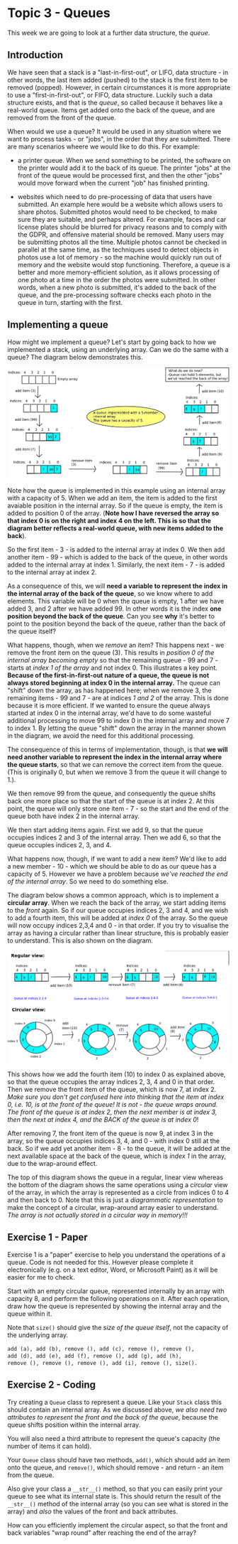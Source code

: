 # Topic 3 - Queues

This week we are going to look at a further data structure, the *queue*.

## Introduction

We have seen that a stack is a "last-in-first-out", or LIFO, data structure -
in other words, the last item added (pushed) to the stack is the first item
to be removed (popped). However, in certain circumstances it is more
appropriate to use a "first-in-first-out", or FIFO, data structure.
Luckily such a data structure exists, and that is the *queue*, so called 
because it behaves like a real-world queue. Items get added onto the back 
of the queue, and are removed from the front of the queue.

When would we use a queue? It would be used in any situation where we want
to process tasks - or "jobs", in the order that they are submitted. There
are many scenarios wheere we would like to do this. For example:

- a printer queue. When we send something to be printed, the software on
the printer would add it to the back of its queue. The printer "jobs" at
the front of the queue would be processed first, and then the other "jobs"
would move forward when the current "job" has finished printing.

- websites which need to do pre-processing of data that users have submitted. An example here would be a website which allows users to share photos. Submitted photos would need to be checked, to make sure they are suitable, and perhaps altered. For example, faces and car license plates should be blurred for privacy reasons and to comply with the GDPR, and offensive material should be removed. Many users may be submitting photos all the time. Multiple photos cannot be checked in parallel at the same time, as the techniques used to detect objects in photos use a lot of memory - so the machine would quickly run out of memory and the website would stop functioning. Therefore, a queue is a better and more memory-efficient solution, as it allows processing of one photo at a time in the order the photos were submitted. In other words, when a new photo is submitted, it's added to the back of the queue, and the pre-processing software checks each photo in the queue in turn, starting with the first. 


## Implementing a queue

How might we implement a queue? Let's start by going back to how we implemented a stack, using an underlying array. Can we do the same with a queue? The
diagram below demonstrates this.

![Queue with capacity of 5](images/queues.png)

Note how the queue is implemented in this example using an internal array with
a capacity of 5. When we add an item, the item is added to the first avaiable
position in the internal array. So if the queue is empty, the item is added
to position 0 of the array. (**Note how I have reversed the array so that
index 0 is on the right and index 4 on the left. This is so that the diagram
better reflects a real-world queue, with new items added to the back**).

So the first item - 3 - is added to the internal array at index 0. We then
add another item - 99 - which is added to the back of the queue, in other
words added to the internal array at index 1. Similarly, the next item - 7 - 
is added to the internal array at index 2.

As a consequence of this, we will **need a variable to represent the index in the internal array of the back of the queue**, so we know where to add elements. This variable will be 0 when the queue is empty, 1 after we have added 3, and 2 after we have added 99. In other words it is the index **one position beyond the back of the queue**. Can you see **why** it's better to point to the position beyond the back of the queue, rather than the back of the queue itself?

What happens, though, when we *remove* an item? This happens next - we
remove the front item on the queue (3). This results in *position 0
of the internal array becoming empty* so that the remaining queue - 99 and 7 -
starts at *index 1 of the array* and not index 0. This illustrates a key
point. **Because of the first-in-first-out nature of a queue, the queue is
not always stored beginning at index 0 in the internal array.** The 
queue can "shift" down the array, as has happened here; when we remove 3,
the remaining items - 99 and 7 - are at indices *1 and 2* of the array.
This is done because it is more efficient. If we wanted to ensure the queue
always started at index 0 in the internal array, we'd have to do some
wasteful additional processing to move 99 to index 0 in the internal array
and move 7 to index 1. By letting the queue "shift" down the array in the
manner shown in the diagram, we avoid the need for this additional processing.

The consequence of this in terms of implementation, though, is that **we will
need another variable to represent the index in the internal array where the queue starts**, so that we can remove the correct item from the queue. 
(This is originally 0, but when we remove 3 from the queue it will change to 1.). 

We then remove 99 from the queue, and consequently the queue shifts back one
more place so that the start of the queue is at index 2. At this point, the
queue will only store one item - 7 - so the start and the end of the queue
both have index 2 in the internal array.

We then start adding items again. First we add 9, so that the queue occupies
indices 2 and 3 of the internal array. Then we add 6, so that the queue 
occupies indices 2, 3, and 4.

What happens now, though, if we want to add a new item? We'd like to add
a new member - 10 - which we should be able to do as our queue has a capacity
of 5. However we have a problem because *we've reached the end of the internal
array*. So we need to do something else.

The diagram below shows a common approach, which is to implement a **circular array**. When we reach the back of the array, we start adding items to the *front* again. So if our queue occupies indices 2, 3 and 4, and we wish to add a fourth item, this will be added at *index 0* of the array. So the queue will now occupy indices 2,3,4 and 0 - in that order. If you try to visualise the array as having a circular rather than linear structure, this is probably easier to 
understand. This is also shown on the diagram.

![Circular Queue](images/queues2.png)

This shows how we add the fourth item (10) to index 0 as explained above, so
that the queue occupies the array indices 2, 3, 4 and 0 in that order. Then
we remove the front item of the queue, which is now 7, at index 2. *Make
sure you don't get confused here into thinking that the item at index 0,
i.e. 10, is at the front of the queue! It is not - the queue wraps around.
The front of the queue is at index 2, then the next member is at index 3,
then the next at index 4, and the BACK of the queue is at index 0*!

After removing 7, the front item of the queue is now 9, at index 3 in the
array, so the queue occupies indices 3, 4, and 0 - with index 0 still at the
back. So if we add yet another item - 8 - to the queue, it will be added
at the next available space at the back of the queue, which is *index 1*
in the array, due to the wrap-around effect.

The top of this diagram shows the queue in a regular, linear view whereas
the bottom of the diagram shows the same operations using a *circular* view
of the array, in which the array is represented as a circle from indices 
0 to 4 and then back to 0. Note that this is just a *diagrammatic representation* to make the concept of a circular, wrap-around array easier to understand. *The array is not actually stored in a circular way in memory!!!*

## Exercise 1 - Paper

Exercise 1 is a "paper" exercise to help you
understand the operations of a queue. Code is not needed for this. However
please complete it electronically (e.g. on a text editor, Word, or Microsoft
Paint) as it will be easier for me to check.

Start with an empty circular queue, represented internally by an array with 
capacity 8, and perform the following
operations on it. After each operation, draw how the queue is represented
by showing the internal array and the queue within it.

Note that `size()` should give the *size of the queue itself*, not the
capacity of the underlying array.

```
add (a), add (b), remove (), add (c), remove (), remove (), 
add (d), add (e), add (f), remove (), add (g), add (h), 
remove (), remove (), remove (), add (i), remove (), size().
```

## Exercise 2 - Coding

Try creating a `Queue` class to represent a queue. Like your `Stack` class
this should contain an internal array. As we discussed above, *we also need
two attributes to represent the front and the back of the
queue*, because the queue shifts position within the internal array.

You will also need a third attribute to represent the queue's capacity
(the number of items it can hold).

Your `Queue` class should have two methods, `add()`, which should add an item
onto the queue, and `remove()`, which should remove - and return - an item
from the queue.

Also give your class a `__str__()` method, so that you can easily print your
queue to see what its internal state is. This should return the result of
the `__str__()` method of the internal array (so you can see what is stored 
in the array) and *also* the values of the front and back attributes.

How can you efficiently implement the circular aspect, so that the front and
back variables "wrap round" after reaching the end of the array?
